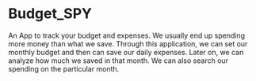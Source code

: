 # Budget_SPY
An App to track your budget and expenses.
We usually end up spending more money than what we save. Through this application, we can set our monthly budget and then can save our daily expenses. Later on, we can analyze how much we saved in that month.
We can also search our spending on the particular month.



